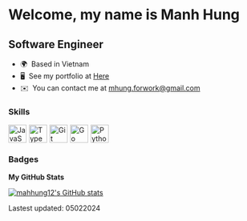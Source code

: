 Welcome, my name is Manh Hung
=================================================================================================================================

**Software Engineer**
-----------------

* 🌍  Based in Vietnam
* 🖥️  See my portfolio at [Here](http://age-of-23.vercel.app/)
* ✉️  You can contact me at [mhung.forwork@gmail.com](mailto:mhung.forwork@gmail.com)

### Skills


<p align="left">
<a href="https://developer.mozilla.org/en-US/docs/Web/JavaScript" target="_blank" rel="noreferrer"><img src="https://raw.githubusercontent.com/danielcranney/readme-generator/main/public/icons/skills/javascript-colored.svg" width="36" height="36" alt="JavaScript" /></a><a href="https://www.typescriptlang.org/" target="_blank" rel="noreferrer" style="margin-left: 5px;"><img src="https://raw.githubusercontent.com/danielcranney/readme-generator/main/public/icons/skills/typescript-colored.svg" width="36" height="36" alt="TypeScript" /></a><a href="https://git-scm.com/" target="_blank" rel="noreferrer" style="margin-left: 5px;"><img src="https://raw.githubusercontent.com/danielcranney/readme-generator/main/public/icons/skills/git-colored.svg" width="36" height="36" alt="Git" /></a><a href="https://go.dev/doc/" target="_blank" rel="noreferrer" style="margin-left: 5px;"><img src="https://raw.githubusercontent.com/danielcranney/readme-generator/main/public/icons/skills/go-colored.svg" width="36" height="36" alt="Go" /></a><a href="https://www.python.org/" target="_blank" rel="noreferrer" style="margin-left: 5px;"><img src="https://raw.githubusercontent.com/danielcranney/readme-generator/main/public/icons/skills/python-colored.svg" width="36" height="36" alt="Python" /></a>
</p>

### Badges

<b>My GitHub Stats</b>

<a href="http://www.github.com/mahhung12"><img src="https://github-readme-stats.vercel.app/api?username=mahhung12&show_icons=true&hide=&count_private=true&title_color=ef4444&text_color=ffffff&icon_color=ef4444&bg_color=000000&hide_border=true&show_icons=true" alt="mahhung12's GitHub stats" /></a>

Lastest updated: 05022024
